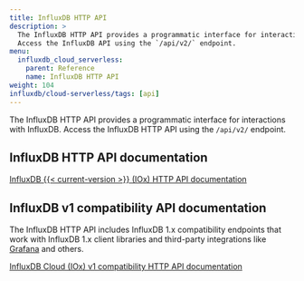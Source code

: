 ```yaml
---
title: InfluxDB HTTP API
description: >
  The InfluxDB HTTP API provides a programmatic interface for interactions with InfluxDB.
  Access the InfluxDB API using the `/api/v2/` endpoint.
menu:
  influxdb_cloud_serverless:
    parent: Reference
    name: InfluxDB HTTP API
weight: 104
influxdb/cloud-serverless/tags: [api]
---
```


The InfluxDB HTTP API provides a programmatic interface for interactions with InfluxDB.
Access the InfluxDB HTTP API using the `/api/v2/` endpoint.

## InfluxDB HTTP API documentation
<a class="btn" href="/influxdb/cloud-serverless/api/">InfluxDB {{< current-version >}} (IOx) HTTP API documentation</a>

## InfluxDB v1 compatibility API documentation
The InfluxDB HTTP API includes InfluxDB 1.x compatibility endpoints
that work with InfluxDB 1.x client libraries and third-party integrations like
[Grafana](https://grafana.com) and others.

<a class="btn" href="/influxdb/cloud-serverless/api/v1-compatibility/">InfluxDB Cloud (IOx) v1 compatibility HTTP API documentation</a>
